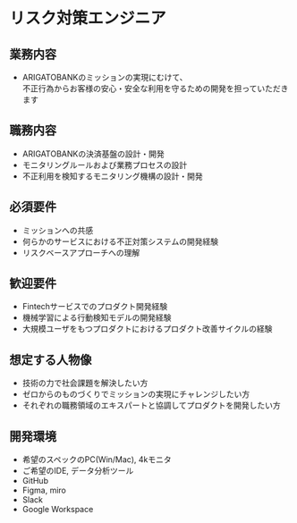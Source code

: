 # リスク対策エンジニア

## 業務内容
* ARIGATOBANKのミッションの実現にむけて、  
不正行為からお客様の安心・安全な利用を守るための開発を担っていただきます

## 職務内容
* ARIGATOBANKの決済基盤の設計・開発
* モニタリングルールおよび業務プロセスの設計
* 不正利用を検知するモニタリング機構の設計・開発

## 必須要件
* ミッションへの共感
* 何らかのサービスにおける不正対策システムの開発経験
* リスクベースアプローチへの理解

## 歓迎要件
* Fintechサービスでのプロダクト開発経験
* 機械学習による行動検知モデルの開発経験
* 大規模ユーザをもつプロダクトにおけるプロダクト改善サイクルの経験

## 想定する人物像
* 技術の力で社会課題を解決したい方
* ゼロからのものづくりでミッションの実現にチャレンジしたい方
* それぞれの職務領域のエキスパートと協調してプロダクトを開発したい方

## 開発環境
* 希望のスペックのPC(Win/Mac), 4kモニタ
* ご希望のIDE, データ分析ツール
* GitHub
* Figma, miro
* Slack
* Google Workspace

